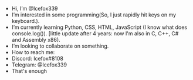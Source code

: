 - Hi, I’m @Icefox339
- I’m interested in some programming(So, I just rapidly hit keys on my keyboard.).
- I’m currently learning Python, CSS, HTML, JavaScript (I know what does console.log()). [little update after 4 years: now I'm also in C, C++, C# and Assembly x86).
- I’m looking to collaborate on something.
- How to reach me:
-   Discord: Icefox#8108
-   Telegram: @Icefox339
- That's enough
<!---
Icefox339/Icefox339 is a ✨ special ✨ repository because its `README.md` (this file) appears on your GitHub profile.
You can click the Preview link to take a look at your changes.
--->
